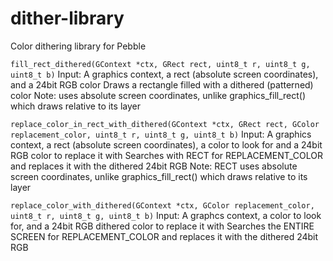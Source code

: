 # dither-library
Color dithering library for Pebble


`fill_rect_dithered(GContext *ctx, GRect rect, uint8_t r, uint8_t g, uint8_t b)`
Input: A graphics context, a rect (absolute screen coordinates), and a 24bit RGB color
Draws a rectangle filled with a dithered (patterned) color
Note: uses absolute screen coordinates, unlike graphics_fill_rect() which draws relative to its layer


`replace_color_in_rect_with_dithered(GContext *ctx, GRect rect, GColor replacement_color, uint8_t r, uint8_t g, uint8_t b)`
Input: A graphics context, a rect (absolute screen coordinates), a color to look for and a 24bit RGB color to replace it with
Searches with RECT for REPLACEMENT_COLOR and replaces it with the dithered 24bit RGB
Note: RECT uses absolute screen coordinates, unlike graphics_fill_rect() which draws relative to its layer


`replace_color_with_dithered(GContext *ctx, GColor replacement_color, uint8_t r, uint8_t g, uint8_t b)`
Input: A graphcs context, a color to look for, and a 24bit RGB dithered color to replace it with
Searches the ENTIRE SCREEN for REPLACEMENT_COLOR and replaces it with the dithered 24bit RGB
